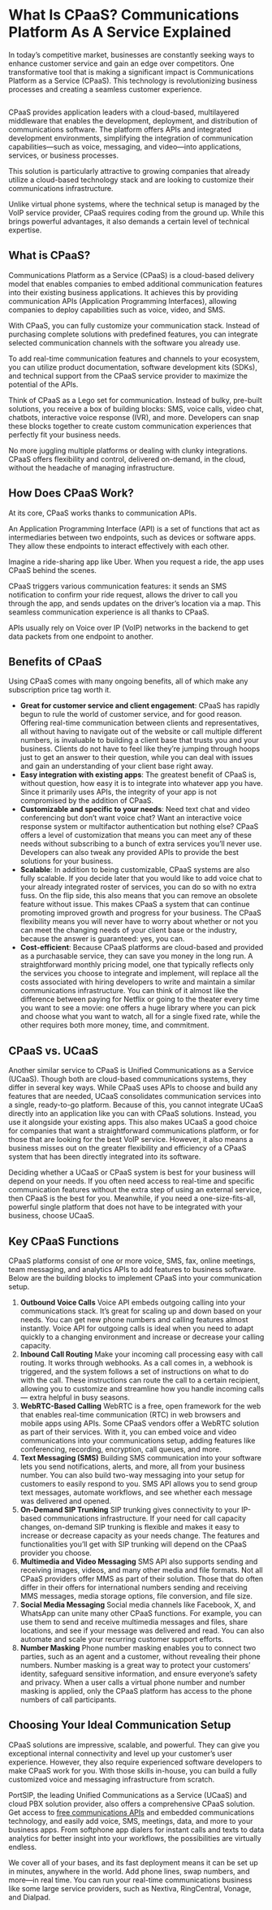 # What Is CPaaS? Communications Platform As A Service Explained

In today’s competitive market, businesses are constantly seeking ways to enhance customer service and gain an edge over competitors. One transformative tool that is making a significant impact is Communications Platform as a Service (CPaaS). This technology is revolutionizing business processes and creating a seamless customer experience.

<figure><img src="../.gitbook/assets/cpaas.webp" alt=""><figcaption></figcaption></figure>

CPaaS provides application leaders with a cloud-based, multilayered middleware that enables the development, deployment, and distribution of communications software. The platform offers APIs and integrated development environments, simplifying the integration of communication capabilities—such as voice, messaging, and video—into applications, services, or business processes.

This solution is particularly attractive to growing companies that already utilize a cloud-based technology stack and are looking to customize their communications infrastructure.

Unlike virtual phone systems, where the technical setup is managed by the VoIP service provider, CPaaS requires coding from the ground up. While this brings powerful advantages, it also demands a certain level of technical expertise.

## What is CPaaS?

Communications Platform as a Service (CPaaS) is a cloud-based delivery model that enables companies to embed additional communication features into their existing business applications. It achieves this by providing communication APIs (Application Programming Interfaces), allowing companies to deploy capabilities such as voice, video, and SMS.

With CPaaS, you can fully customize your communication stack. Instead of purchasing complete solutions with predefined features, you can integrate selected communication channels with the software you already use.

To add real-time communication features and channels to your ecosystem, you can utilize product documentation, software development kits (SDKs), and technical support from the CPaaS service provider to maximize the potential of the APIs.

Think of CPaaS as a Lego set for communication. Instead of bulky, pre-built solutions, you receive a box of building blocks: SMS, voice calls, video chat, chatbots, interactive voice response (IVR), and more. Developers can snap these blocks together to create custom communication experiences that perfectly fit your business needs.

No more juggling multiple platforms or dealing with clunky integrations. CPaaS offers flexibility and control, delivered on-demand, in the cloud, without the headache of managing infrastructure.

## How Does CPaaS Work?

At its core, CPaaS works thanks to communication APIs.

An Application Programming Interface (API) is a set of functions that act as intermediaries between two endpoints, such as devices or software apps. They allow these endpoints to interact effectively with each other.

Imagine a ride-sharing app like Uber. When you request a ride, the app uses CPaaS behind the scenes.

CPaaS triggers various communication features: it sends an SMS notification to confirm your ride request, allows the driver to call you through the app, and sends updates on the driver’s location via a map. This seamless communication experience is all thanks to CPaaS.

APIs usually rely on Voice over IP (VoIP) networks in the backend to get data packets from one endpoint to another.

## Benefits of CPaaS

Using CPaaS comes with many ongoing benefits, all of which make any subscription price tag worth it.

* **Great for customer service and client engagement**: CPaaS has rapidly begun to rule the world of customer service, and for good reason. Offering real-time communication between clients and representatives, all without having to navigate out of the website or call multiple different numbers, is invaluable to building a client base that trusts you and your business. Clients do not have to feel like they’re jumping through hoops just to get an answer to their question, while you can deal with issues and gain an understanding of your client base right away.
* **Easy integration with existing apps**: The greatest benefit of CPaaS is, without question, how easy it is to integrate into whatever app you have. Since it primarily uses APIs, the integrity of your app is not compromised by the addition of CPaaS.
* **Customizable and specific to your needs**: Need text chat and video conferencing but don’t want voice chat? Want an interactive voice response system or multifactor authentication but nothing else? CPaaS offers a level of customization that means you can meet any of these needs without subscribing to a bunch of extra services you’ll never use. Developers can also tweak any provided APIs to provide the best solutions for your business.
* **Scalable**: In addition to being customizable, CPaaS systems are also fully scalable. If you decide later that you would like to add voice chat to your already integrated roster of services, you can do so with no extra fuss. On the flip side, this also means that you can remove an obsolete feature without issue. This makes CPaaS a system that can continue promoting improved growth and progress for your business. The CPaaS flexibility means you will never have to worry about whether or not you can meet the changing needs of your client base or the industry, because the answer is guaranteed: yes, you can.
* **Cost-efficient**: Because CPaaS platforms are cloud-based and provided as a purchasable service, they can save you money in the long run. A straightforward monthly pricing model, one that typically reflects only the services you choose to integrate and implement, will replace all the costs associated with hiring developers to write and maintain a similar communications infrastructure. You can think of it almost like the difference between paying for Netflix or going to the theater every time you want to see a movie: one offers a huge library where you can pick and choose what you want to watch, all for a single fixed rate, while the other requires both more money, time, and commitment.

## CPaaS vs. UCaaS

Another similar service to CPaaS is Unified Communications as a Service (UCaaS). Though both are cloud-based communications systems, they differ in several key ways. While CPaaS uses APIs to choose and build any features that are needed, UCaaS consolidates communication services into a single, ready-to-go platform. Because of this, you cannot integrate UCaaS directly into an application like you can with CPaaS solutions. Instead, you use it alongside your existing apps. This also makes UCaaS a good choice for companies that want a straightforward communications platform, or for those that are looking for the best VoIP service. However, it also means a business misses out on the greater flexibility and efficiency of a CPaaS system that has been directly integrated into its software.

Deciding whether a UCaaS or CPaaS system is best for your business will depend on your needs. If you often need access to real-time and specific communication features without the extra step of using an external service, then CPaaS is the best for you. Meanwhile, if you need a one-size-fits-all, powerful single platform that does not have to be integrated with your business, choose UCaaS.

## Key CPaaS Functions

CPaaS platforms consist of one or more voice, SMS, fax, online meetings, team messaging, and analytics APIs to add features to business software. Below are the building blocks to implement CPaaS into your communication setup.

1. **Outbound Voice Calls** Voice API embeds outgoing calling into your communications stack. It’s great for scaling up and down based on your needs. You can get new phone numbers and calling features almost instantly. Voice API for outgoing calls is ideal when you need to adapt quickly to a changing environment and increase or decrease your calling capacity.
2. **Inbound Call Routing** Make your incoming call processing easy with call routing. It works through webhooks. As a call comes in, a webhook is triggered, and the system follows a set of instructions on what to do with the call. These instructions can route the call to a certain recipient, allowing you to customize and streamline how you handle incoming calls — extra helpful in busy seasons.
3. **WebRTC-Based Calling** WebRTC is a free, open framework for the web that enables real-time communication (RTC) in web browsers and mobile apps using APIs. Some CPaaS vendors offer a WebRTC solution as part of their services. With it, you can embed voice and video communications into your communications setup, adding features like conferencing, recording, encryption, call queues, and more.
4. **Text Messaging (SMS)** Building SMS communication into your software lets you send notifications, alerts, and more, all from your business number. You can also build two-way messaging into your setup for customers to easily respond to you. SMS API allows you to send group text messages, automate workflows, and see whether each message was delivered and opened.
5. **On-Demand SIP Trunking** SIP trunking gives connectivity to your IP-based communications infrastructure. If your need for call capacity changes, on-demand SIP trunking is flexible and makes it easy to increase or decrease capacity as your needs change. The features and functionalities you’ll get with SIP trunking will depend on the CPaaS provider you choose.
6. **Multimedia and Video Messaging** SMS API also supports sending and receiving images, videos, and many other media and file formats. Not all CPaaS providers offer MMS as part of their solution. Those that do often differ in their offers for international numbers sending and receiving MMS messages, media storage options, file conversion, and file size.
7. **Social Media Messaging** Social media channels like Facebook, X, and WhatsApp can unite many other CPaaS functions. For example, you can use them to send and receive multimedia messages and files, share locations, and see if your message was delivered and read. You can also automate and scale your recurring customer support efforts.
8. **Number Masking** Phone number masking enables you to connect two parties, such as an agent and a customer, without revealing their phone numbers. Number masking is a great way to protect your customers’ identity, safeguard sensitive information, and ensure everyone’s safety and privacy. When a user calls a virtual phone number and number masking is applied, only the CPaaS platform has access to the phone numbers of call participants.

## Choosing Your Ideal Communication Setup

CPaaS solutions are impressive, scalable, and powerful. They can give you exceptional internal connectivity and level up your customer’s user experience. However, they also require experienced software developers to make CPaaS work for you. With those skills in-house, you can build a fully customized voice and messaging infrastructure from scratch.

PortSIP, the leading Unified Communications as a Service (UCaaS) and cloud PBX solution provider, also offers a comprehensive CPaaS solution. Get access to [free communications APIs](https://www.portsip.com/portsip-voip-sdk/) and embedded communications technology, and easily add voice, SMS, meetings, data, and more to your business apps. From softphone app dialers for instant calls and texts to data analytics for better insight into your workflows, the possibilities are virtually endless.

We cover all of your bases, and its fast deployment means it can be set up in minutes, anywhere in the world. Add phone lines, swap numbers, and more—in real time. You can run your real-time communications business like some large service providers, such as Nextiva, RingCentral, Vonage, and Dialpad.
